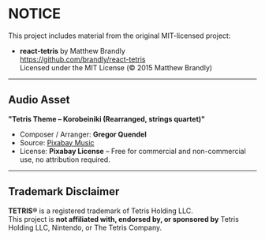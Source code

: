 # NOTICE

This project includes material from the original MIT-licensed project:

- **react-tetris** by Matthew Brandly  
  https://github.com/brandly/react-tetris  
  Licensed under the MIT License (© 2015 Matthew Brandly)

---

## Audio Asset

**"Tetris Theme – Korobeiniki (Rearranged, strings quartet)"**

- Composer / Arranger: **Gregor Quendel**
- Source: [Pixabay Music](https://pixabay.com/music/cuarteto-de-cuerda-clasico-tetris-theme-korobeiniki-rearranged-arr-for-strings-185592/)
- License: **Pixabay License** – Free for commercial and non-commercial use, no attribution required.

---

## Trademark Disclaimer

**TETRIS®** is a registered trademark of Tetris Holding LLC.  
This project is **not affiliated with, endorsed by, or sponsored by** Tetris Holding LLC, Nintendo, or The Tetris Company.
